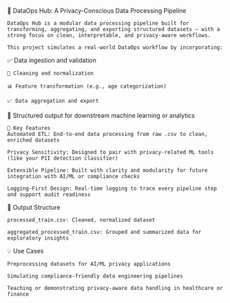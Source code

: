 🚀 DataOps Hub: A Privacy-Conscious Data Processing Pipeline
```
DataOps Hub is a modular data processing pipeline built for transforming, aggregating, and exporting structured datasets — with a strong focus on clean, interpretable, and privacy-aware workflows.

This project simulates a real-world DataOps workflow by incorporating:
```
✅ Data ingestion and validation
```
🧹 Cleaning and normalization

📊 Feature transformation (e.g., age categorization)

📈 Data aggregation and export
```
📁 Structured output for downstream machine learning or analytics
```
🔧 Key Features
Automated ETL: End-to-end data processing from raw .csv to clean, enriched datasets

Privacy Sensitivity: Designed to pair with privacy-related ML tools (like your PII detection classifier)

Extensible Pipeline: Built with clarity and modularity for future integration with AI/ML or compliance checks

Logging-First Design: Real-time logging to trace every pipeline step and support audit readiness
```
📁 Output Structure
```
processed_train.csv: Cleaned, normalized dataset

aggregated_processed_train.csv: Grouped and summarized data for exploratory insights
```
💡 Use Cases
```
Preprocessing datasets for AI/ML privacy applications

Simulating compliance-friendly data engineering pipelines

Teaching or demonstrating privacy-aware data handling in healthcare or finance
```
